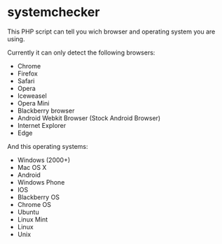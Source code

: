 # systemchecker

This PHP script can tell you wich browser and operating system you are using.

Currently it can only detect the following browsers:
- Chrome
- Firefox
- Safari
- Opera
- Iceweasel
- Opera Mini
- Blackberry browser
- Android Webkit Browser (Stock Android Browser)
- Internet Explorer
- Edge

And this operating systems:
- Windows (2000+)
- Mac OS X
- Android
- Windows Phone
- IOS
- Blackberry OS
- Chrome OS
- Ubuntu
- Linux Mint
- Linux
- Unix

